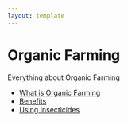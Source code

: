 ```yaml
---
layout: template
---
```


# Organic Farming

Everything about Organic Farming

-  [What is Organic Farming](topics/intro.md)
-  [Benefits](topics/benefits.md)
-  [Using Insecticides](topics/incecticides.md)
